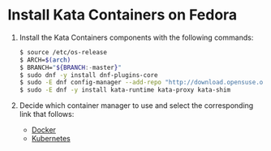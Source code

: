 # Install Kata Containers on Fedora

1. Install the Kata Containers components with the following commands:

   ```bash
   $ source /etc/os-release
   $ ARCH=$(arch)
   $ BRANCH="${BRANCH:-master}"
   $ sudo dnf -y install dnf-plugins-core
   $ sudo -E dnf config-manager --add-repo "http://download.opensuse.org/repositories/home:/katacontainers:/releases:/${ARCH}:/${BRANCH}/Fedora_${VERSION_ID}/home:katacontainers:releases:${ARCH}:${BRANCH}.repo"
   $ sudo -E dnf -y install kata-runtime kata-proxy kata-shim
   ```

2. Decide which container manager to use and select the corresponding link that follows:

   - [Docker](docker/fedora-docker-install.md)
   - [Kubernetes](https://github.com/kata-containers/documentation/blob/master/Developer-Guide.md#run-kata-containers-with-kubernetes)
